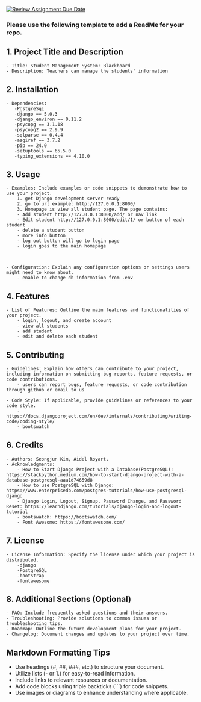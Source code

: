 [![Review Assignment Due Date](https://classroom.github.com/assets/deadline-readme-button-24ddc0f5d75046c5622901739e7c5dd533143b0c8e959d652212380cedb1ea36.svg)](https://classroom.github.com/a/545oUMxH)

### Please use the following template to add a ReadMe for your repo.

## 1. Project Title and Description
    - Title: Student Management System: Blackboard
    - Description: Teachers can manage the students' information
## 2. Installation
    - Dependencies:
       -PostgreSqL
       -django == 5.0.3
       -django_environ == 0.11.2
       -psycopg == 3.1.18
       -psycopg2 == 2.9.9
       -sqlparse == 0.4.4
       -asgiref == 3.7.2
       -pip == 24.0
       -setuptools == 65.5.0
       -typing_extensions == 4.10.0
       

## 3. Usage
    - Examples: Include examples or code snippets to demonstrate how to use your project.
        1. get Django development server ready
        2. go to url example: http://127.0.0.1:8000/
        3. Homepage is view all student page. The page contains:
        - Add student http://127.0.0.1:8000/add/ or nav link
        - Edit student http://127.0.0.1:8000/edit/1/ or button of each student
        - delete a student button
        - more info button
        - log out button will go to login page
        - login goes to the main homepage
        
        
    
    - Configuration: Explain any configuration options or settings users might need to know about.
        - enable to change db information from .env
        
    
## 4. Features
    - List of Features: Outline the main features and functionalities of your project.
        - login, logout, and create account
        - view all students
        - add student
        - edit and delete each student
        
## 5. Contributing
    - Guidelines: Explain how others can contribute to your project, including information on submitting bug reports, feature requests, or code contributions.
        - users can report bugs, feature requests, or code contribution through github or email to us
        
    - Code Style: If applicable, provide guidelines or references to your code style.
        - https://docs.djangoproject.com/en/dev/internals/contributing/writing-code/coding-style/
        - bootswatch
## 6. Credits
    - Authors: Seongjun Kim, Aidel Royart.
    - Acknowledgments: 
        - How to Start Django Project with a Database(PostgreSQL): https://stackpython.medium.com/how-to-start-django-project-with-a-database-postgresql-aaa1d74659d8
        - How to use PostgreSQL with Django: https://www.enterprisedb.com/postgres-tutorials/how-use-postgresql-django
        - Django Login, Logout, Signup, Password Change, and Password Reset: https://learndjango.com/tutorials/django-login-and-logout-tutorial
        - bootswatch: https://bootswatch.com/
        - Font Awesome: https://fontawesome.com/
    
## 7. License
    - License Information: Specify the license under which your project is distributed.
        -django
        -PostgreSQL
        -bootstrap
        -fontawesome
## 8. Additional Sections (Optional)
    - FAQ: Include frequently asked questions and their answers.
    - Troubleshooting: Provide solutions to common issues or troubleshooting tips.
    - Roadmap: Outline the future development plans for your project.
    - Changelog: Document changes and updates to your project over time.

## Markdown Formatting Tips
  - Use headings (#, ##, ###, etc.) to structure your document.
  - Utilize lists (- or 1.) for easy-to-read information.
  - Include links to relevant resources or documentation.
  - Add code blocks using triple backticks (```) for code snippets.
  - Use images or diagrams to enhance understanding where applicable.
